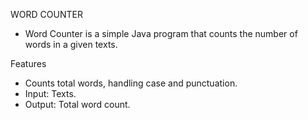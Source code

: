    WORD COUNTER
* Word Counter is a simple Java program that counts the number of words in a given texts.

Features
* Counts total words, handling case and punctuation.
* Input: Texts.
* Output: Total word count.
